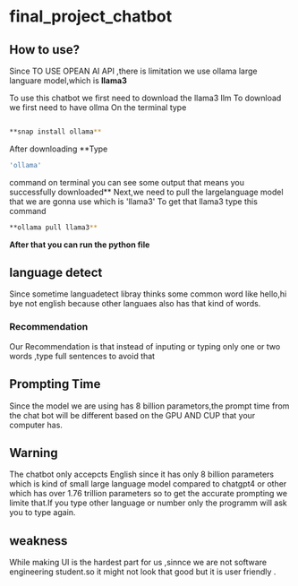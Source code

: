# final_project_chatbot

## How to use?
Since TO USE OPEAN AI API ,there is limitation we use ollama large languare model,which is **llama3**

To use this chatbot we first need to download the llama3 llm
To download we first need to have ollma 
On the terminal type 

```bash

**snap install ollama**
```

After downloading **Type 
```bash
'ollama'
```
command on terminal you can see some output that means you successfully downloaded**
Next,we need to pull the largelanguage model that we are gonna use which is 'llama3'
To get that llama3 type this command 
```bash
**ollama pull llama3**
```

**After that you can run the python file**
## language detect

Since sometime languadetect libray thinks some common word like hello,hi bye not english because other languaes also has that kind of words.
### Recommendation
Our Recommendation is that instead of inputing or typing only one or two words ,type full sentences to avoid that

## Prompting Time
Since the model we are using has 8 billion parametors,the prompt time from the chat bot will be different based on the GPU AND CUP that your computer has.
## Warning
The chatbot only accepcts English since it has only 8 billion parameters which is kind of small large language model compared to chatgpt4 or other which has over 1.76 trillion parameters
so to get the accurate prompting we limite that.If you type other language or number only the programm will ask you to type again.
## weakness
While making UI is the hardest part for us ,sinnce we are not software engineering student.so it might not look that good but it is user friendly .

